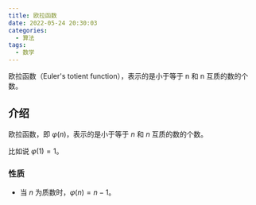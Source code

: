 ```yaml
---
title: 欧拉函数
date: 2022-05-24 20:30:03
categories:
  - 算法
tags:
  - 数学
---
```

欧拉函数（Euler's totient function），表示的是小于等于 n 和 n 互质的数的个数。
<!-- more -->
## 介绍
欧拉函数，即 $\varphi(n)$，表示的是小于等于 $n$ 和 $n$ 互质的数的个数。

比如说 $\varphi(1)=1$。

### 性质

* 当 $n$ 为质数时，$\varphi(n)=n-1$。
